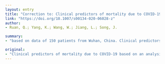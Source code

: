 ```yaml
---
layout: entry
title: "Correction to: Clinical predictors of mortality due to COVID-19 based on an analysis of data of 150 patients from Wuhan, China (Intensive Care Medicine, (2020), 10.1007/s00134-020-05991-x)"
link: "https://doi.org/10.1007/s00134-020-06028-z"
author:
- Ruan, Q.; Yang, K.; Wang, W.; Jiang, L.; Song, J.

summary:
- "based on data of 150 patients from Wuhan, China. Clinical predictors of mortality due to COVID-19. based. on an analysis of data. of 150. patients in Wuhan... CoVID19 is a predictor of mortality. in the fall. predicts of the mortality due. to COVD19. The predictor is the predictor. for COVId-19 - a fatality. was a factor in the. study. data from 150 patients. A study compared."

original:
- "Clinical predictors of mortality due to COVID-19 based on an analysis of data of 150 patients from Wuhan, China."
---
```


